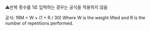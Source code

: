 ⚠️반복 횟수를 1로 입력하는 경우는 공식을 적용하지 않음

공식:
1RM = W × (1 + R / 30)
Where W is the weight lifted and R is the number of repetitions performed.
